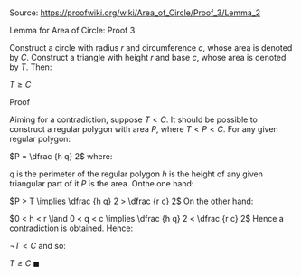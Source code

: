 # 

Source: https://proofwiki.org/wiki/Area_of_Circle/Proof_3/Lemma_2

Lemma for Area of Circle: Proof 3

Construct a circle with radius $r$ and circumference $c$, whose area is denoted by $C$.
Construct a triangle with height $r$ and base $c$, whose area is denoted by $T$.
Then:

$T \ge C$


Proof

Aiming for a contradiction, suppose $T < C$.
It should be possible to construct a regular polygon with area $P$, where $T < P < C$.
For any given regular polygon:

$P = \dfrac {h q} 2$
where:

$q$ is the perimeter of the regular polygon
$h$ is the height of any given triangular part of it
$P$ is the area.
Onthe one hand:

$P > T \implies \dfrac {h q} 2 > \dfrac {r c} 2$
On the other hand:

$0 < h < r \land 0 < q < c \implies \dfrac {h q} 2 < \dfrac {r c} 2$
Hence a contradiction is obtained.
Hence:

$\neg T < C$
and so:

$T \ge C$
$\blacksquare$





